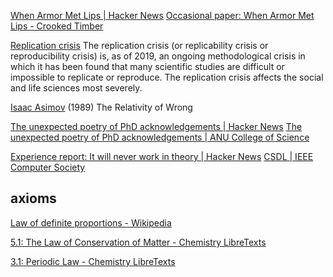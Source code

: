 
[When Armor Met Lips | Hacker News](https://news.ycombinator.com/item?id=39735716)
[Occasional paper: When Armor Met Lips - Crooked Timber](https://crookedtimber.org/2024/03/16/occasional-paper-when-armor-met-lips/)

[Replication crisis](https://en.wikipedia.org/wiki/Replication_crisis)
The replication crisis (or replicability crisis or reproducibility crisis) is, as of 2019, an ongoing methodological crisis in which it has been found that many scientific studies are difficult or impossible to replicate or reproduce. The replication crisis affects the social and life sciences most severely.

[Isaac Asimov](http://chem.tufts.edu/AnswersInScience/RelativityofWrong.htm)
(1989) The Relativity of Wrong

[The unexpected poetry of PhD acknowledgements | Hacker News](https://news.ycombinator.com/item?id=40988395)
[The unexpected poetry of PhD acknowledgements | ANU College of Science](https://science.anu.edu.au/news-events/news/unexpected-poetry-phd-acknowledgements)

[Experience report: It will never work in theory | Hacker News](https://news.ycombinator.com/item?id=40021545)
[CSDL | IEEE Computer Society](https://www.computer.org/csdl/magazine/so/5555/01/10424425/1Ulj1Qa8tJ6)

## axioms

[Law of definite proportions - Wikipedia](https://en.wikipedia.org/wiki/Law_of_definite_proportions)

[5.1: The Law of Conservation of Matter - Chemistry LibreTexts](https://chem.libretexts.org/Bookshelves/Introductory_Chemistry/Basics_of_General_Organic_and_Biological_Chemistry_(Ball_et_al.)/05%3A_Introduction_to_Chemical_Reactions/5.01%3A_The_Law_of_Conservation_of_Matter)

[3.1: Periodic Law - Chemistry LibreTexts](https://chem.libretexts.org/Courses/Brevard_College/CHE_103_Principles_of_Chemistry_I/03%3A_Electronic_Structure_and_the_Periodic_Law/3.01%3A_Periodic_Law)
